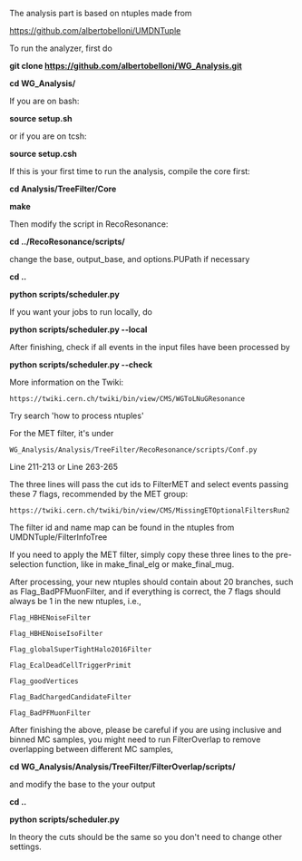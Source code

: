 The analysis part is based on ntuples made from 

   https://github.com/albertobelloni/UMDNTuple

To run the analyzer, first do 

   **git clone https://github.com/albertobelloni/WG_Analysis.git**

   **cd WG_Analysis/**

If you are on bash:

   **source setup.sh**

or if you are on tcsh:

   **source setup.csh**


If this is your first time to run the analysis, compile the core first:

   **cd Analysis/TreeFilter/Core**

   **make**

Then modify the script in RecoResonance:

   **cd ../RecoResonance/scripts/**

change the base, output_base, and options.PUPath if necessary

   **cd ..**

   **python scripts/scheduler.py**

If you want your jobs to run locally, do

   **python scripts/scheduler.py --local**

After finishing, check if all events in the input files have been processed by

   **python scripts/scheduler.py --check**

More information on the Twiki:

    https://twiki.cern.ch/twiki/bin/view/CMS/WGToLNuGResonance

Try search 'how to process ntuples'

For the MET filter, it's under 

    WG_Analysis/Analysis/TreeFilter/RecoResonance/scripts/Conf.py

Line 211-213 or Line 263-265

The three lines will pass the cut ids to FilterMET and select events passing these 7 flags, recommended by the MET group:

    https://twiki.cern.ch/twiki/bin/view/CMS/MissingETOptionalFiltersRun2

The filter id and name map can be found in the ntuples from UMDNTuple/FilterInfoTree

If you need to apply the MET filter, simply copy these three lines to the pre-selection function, like in make_final_elg or make_final_mug.

After processing, your new ntuples should contain about 20 branches, such as Flag_BadPFMuonFilter, and if everything is correct, the 7 flags should always be 1 in the new ntuples, i.e.,

    Flag_HBHENoiseFilter

    Flag_HBHENoiseIsoFilter

    Flag_globalSuperTightHalo2016Filter

    Flag_EcalDeadCellTriggerPrimit

    Flag_goodVertices

    Flag_BadChargedCandidateFilter

    Flag_BadPFMuonFilter


After finishing the above, please be careful if you are using inclusive and binned MC samples, you might need to run FilterOverlap to remove overlapping between different MC samples, 

  **cd WG_Analysis/Analysis/TreeFilter/FilterOverlap/scripts/**

and modify the base to the your output

  **cd ..**

  **python scripts/scheduler.py**

In theory the cuts should be the same so you don't need to change other settings.
